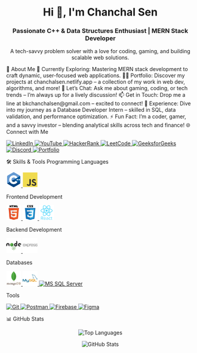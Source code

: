 <h1 align="center">Hi 👋, I'm Chanchal Sen</h1> <h3 align="center">Passionate C++ & Data Structures Enthusiast | MERN Stack Developer</h3> <p align="center"> A tech-savvy problem solver with a love for coding, gaming, and building scalable web solutions. </p>
🚀 About Me
🌱 Currently Exploring: Mastering MERN stack development to craft dynamic, user-focused web applications.
👨‍💻 Portfolio: Discover my projects at chanchalsen.netlify.app – a collection of my work in web dev, algorithms, and more!
💬 Let’s Chat: Ask me about gaming, coding, or tech trends – I’m always up for a lively discussion!
📫 Get in Touch: Drop me a line at bkchanchalsen@gmail.com – excited to connect!
📄 Experience: Dive into my journey as a Database Developer Intern – skilled in SQL, data validation, and performance optimization.
⚡ Fun Fact: I’m a coder, gamer, and a savvy investor – blending analytical skills across tech and finance!
🌐 Connect with Me
<p align="left"> <a href="https://linkedin.com/in/chanchal09" target="_blank"> <img src="https://raw.githubusercontent.com/rahuldkjain/github-profile-readme-generator/master/src/images/icons/Social/linked-in-alt.svg" alt="LinkedIn" height="30" width="40" /> </a> <a href="https://www.youtube.com/channel/ucsmxp1l5pngnm9zk1vjqooq" target="_blank"> <img src="https://raw.githubusercontent.com/rahuldkjain/github-profile-readme-generator/master/src/images/icons/Social/youtube.svg" alt="YouTube" height="30" width="40" /> </a> <a href="https://www.hackerrank.com/@s978sen" target="_blank"> <img src="https://raw.githubusercontent.com/rahuldkjain/github-profile-readme-generator/master/src/images/icons/Social/hackerrank.svg" alt="HackerRank" height="30" width="40" /> </a> <a href="https://www.leetcode.com/chanchalsen09" target="_blank"> <img src="https://raw.githubusercontent.com/rahuldkjain/github-profile-readme-generator/master/src/images/icons/Social/leet-code.svg" alt="LeetCode" height="30" width="40" /> </a> <a href="https://auth.geeksforgeeks.org/user/chanchal_sen09" target="_blank"> <img src="https://raw.githubusercontent.com/rahuldkjain/github-profile-readme-generator/master/src/images/icons/Social/geeks-for-geeks.svg" alt="GeeksforGeeks" height="30" width="40" /> </a> <a href="https://discord.gg/chanchal_sen" target="_blank"> <img src="https://raw.githubusercontent.com/rahuldkjain/github-profile-readme-generator/master/src/images/icons/Social/discord.svg" alt="Discord" height="30" width="40" /> </a> <a href="https://chanchalsen09.netlify.app" target="_blank"> <img src="https://raw.githubusercontent.com/rahuldkjain/github-profile-readme-generator/master/src/images/icons/Social/rss.svg" alt="Portfolio" height="30" width="40" /> </a> </p>
🛠️ Skills & Tools
Programming Languages
<p align="left"> <a href="https://www.w3schools.com/cpp/" target="_blank" rel="noreferrer"> <img src="https://raw.githubusercontent.com/devicons/devicon/master/icons/cplusplus/cplusplus-original.svg" alt="C++" width="40" height="40"/> </a> <a href="https://developer.mozilla.org/en-US/docs/Web/JavaScript" target="_blank" rel="noreferrer"> <img src="https://raw.githubusercontent.com/devicons/devicon/master/icons/javascript/javascript-original.svg" alt="JavaScript" width="40" height="40"/> </a> </p>
Frontend Development
<p align="left"> <a href="https://www.w3.org/html/" target="_blank" rel="noreferrer"> <img src="https://raw.githubusercontent.com/devicons/devicon/master/icons/html5/html5-original-wordmark.svg" alt="HTML5" width="40" height="40"/> </a> <a href="https://www.w3schools.com/css/" target="_blank" rel="noreferrer"> <img src="https://raw.githubusercontent.com/devicons/devicon/master/icons/css3/css3-original-wordmark.svg" alt="CSS3" width="40" height="40"/> </a> <a href="https://reactjs.org/" target="_blank" rel="noreferrer"> <img src="https://raw.githubusercontent.com/devicons/devicon/master/icons/react/react-original-wordmark.svg" alt="React" width="40" height="40"/> </a> </p>
Backend Development
<p align="left"> <a href="https://nodejs.org" target="_blank" rel="noreferrer"> <img src="https://raw.githubusercontent.com/devicons/devicon/master/icons/nodejs/nodejs-original-wordmark.svg" alt="Node.js" width="40" height="40"/> </a> <a href="https://expressjs.com" target="_blank" rel="noreferrer"> <img src="https://raw.githubusercontent.com/devicons/devicon/master/icons/express/express-original-wordmark.svg" alt="Express" width="40" height="40"/> </a> </p>
Databases
<p align="left"> <a href="https://www.mongodb.com/" target="_blank" rel="noreferrer"> <img src="https://raw.githubusercontent.com/devicons/devicon/master/icons/mongodb/mongodb-original-wordmark.svg" alt="MongoDB" width="40" height="40"/> </a> <a href="https://www.mysql.com/" target="_blank" rel="noreferrer"> <img src="https://raw.githubusercontent.com/devicons/devicon/master/icons/mysql/mysql-original-wordmark.svg" alt="MySQL" width="40" height="40"/> </a> <a href="https://www.microsoft.com/en-us/sql-server" target="_blank" rel="noreferrer"> <img src="https://www.svgrepo.com/show/303229/microsoft-sql-server-logo.svg" alt="MS SQL Server" width="40" height="40"/> </a> </p>
Tools
<p align="left"> <a href="https://git-scm.com/" target="_blank" rel="noreferrer"> <img src="https://www.vectorlogo.zone/logos/git-scm/git-scm-icon.svg" alt="Git" width="40" height="40"/> </a> <a href="https://postman.com" target="_blank" rel="noreferrer"> <img src="https://www.vectorlogo.zone/logos/getpostman/getpostman-icon.svg" alt="Postman" width="40" height="40"/> </a> <a href="https://firebase.google.com/" target="_blank" rel="noreferrer"> <img src="https://www.vectorlogo.zone/logos/firebase/firebase-icon.svg" alt="Firebase" width="40" height="40"/> </a> <a href="https://www.figma.com/" target="_blank" rel="noreferrer"> <img src="https://www.vectorlogo.zone/logos/figma/figma-icon.svg" alt="Figma" width="40" height="40"/> </a> </p>
📊 GitHub Stats
<p align="center"> <img src="https://github-readme-stats.vercel.app/api/top-langs?username=chanchalsen09&show_icons=true&locale=en&layout=compact" alt="Top Languages" /> </p> <p align="center"> <img src="https://github-readme-stats.vercel.app/api?username=chanchalsen09&show_icons=true&locale=en" alt="GitHub Stats" /> </p>
